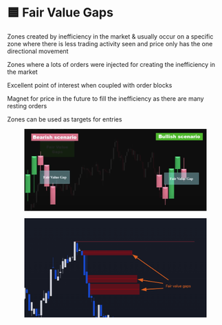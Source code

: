 # 🟦 Fair Value Gaps

Zones created by inefficiency in the market & usually occur on a specific zone where there is less trading activity seen and price only has the one directional movement

Zones where a lots of orders were injected for creating the inefficiency in the market

Excellent point of interest when coupled with order blocks

Magnet for price in the future to fill the inefficiency as there are many resting orders

Zones can be used as targets for entries

<figure><img src="../.gitbook/assets/image (8) (1).png" alt=""><figcaption></figcaption></figure>



<figure><img src="../.gitbook/assets/image (6) (1) (1) (1) (1).png" alt=""><figcaption></figcaption></figure>
